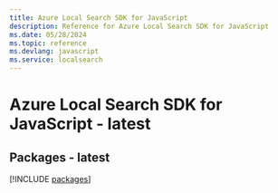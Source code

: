 ```yaml
---
title: Azure Local Search SDK for JavaScript
description: Reference for Azure Local Search SDK for JavaScript
ms.date: 05/28/2024
ms.topic: reference
ms.devlang: javascript
ms.service: localsearch
---
```

# Azure Local Search SDK for JavaScript - latest
## Packages - latest
[!INCLUDE [packages](local-search-index.md)]